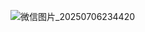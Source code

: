 ![微信图片_20250706234420](https://github.com/user-attachments/assets/a6af731e-e11c-4e7a-a005-f981dad00898)
